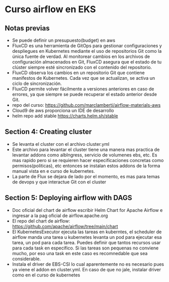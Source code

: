# Curso airflow en EKS
## Notas previas
- Se puede definir un presupuesto(budget) en aws
- FluxCD es una herramienta de GitOps para gestionar configuraciones y despliegues en Kubernetes mediante el uso de repositorios Git como la única fuente de verdad. Al monitorear cambios en los archivos de configuración almacenados en Git, FluxCD asegura que el estado de tu clúster siempre esté sincronizado con el contenido del repositorio.
- FluxCD observa los cambios en un repositorio Git que contiene manifestos de Kubernetes. Cada vez que se actualizan, se activa un ciclo de sincronización.
- FluxCD permite volver fácilmente a versiones anteriores en caso de errores, ya que siempre se puede recuperar el estado anterior desde Git.
- repo del curso: https://github.com/marclamberti/airflow-materials-aws
- Cloud9 de aws proporciona un IDE de desarrollo
- helm repo add stable https://charts.helm.sh/stable
## Section 4: Creating cluster
- Se levanta el cluster con el archivo cluster.yml
- Este archivo para levantar el cluster tiene una manera mas practica de levantar addons como albIngress, servicio de volumenes ebs, etc. Es mas rapido pero si se requieren hacer especificaciones concretas como permisos(politicas), etc entonces se instalan estos addons de la forma manual vista en e curso de kubernetes.
- La parte de Flux se dejara de lado por el momento, es mas para temas de devops y que interactue Git con el cluster
## Section 5: Deploying airflow with DAGS
- Doc oficial del chart de airflow escribir Helm Chart for Apache Airflow e ingresar a la pag oficial de airflow.apache.org
- El repo del chart de airflow: https://github.com/apache/airflow/tree/main/chart
- El KubernetesExecutor ejecuta las tareas en kuberntes, el scheduler de airflow manda una tarea u kubernetes levanta un pod para ejecutar esa tarea, un pod para cada tarea. Puedes definir que tantos recursos usar para cada task en especifico. Si las tareas son pequenas no conviene mucho, por eso una task en este caso es recomnedable que sea considerable.
- Instala el driver de EBS-CSI lo cual aparentemente no es necesario pues ya viene el addon en cluster.yml. En caso de que no jale, instalar driver como en el curso de kubernetes